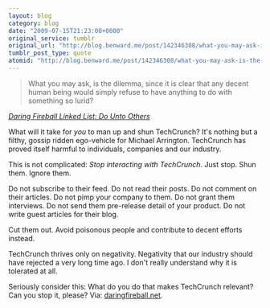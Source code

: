 ```yaml
---
layout: blog
category: blog
date: "2009-07-15T21:23:00+0000"
original_service: tumblr
original_url: "http://blog.benward.me/post/142346308/what-you-may-ask-is-the-dilemma-since-it-is"
tumblr_post_type: quote
atomid: "http://blog.benward.me/post/142346308/what-you-may-ask-is-the-dilemma-since-it-is"
---
```

> What you may ask, is the dilemma, since it is clear that any decent human being would simply refuse to have anything to do with something so lurid?

 <cite><a href="http://daringfireball.net/linked/2009/07/15/arrington-twitter">Daring Fireball Linked List: Do Unto Others</a></cite>

What will it take for _you_ to man up and shun TechCrunch? It's nothing but a filthy, gossip ridden ego-vehicle for Michael Arrington. TechCrunch has proved itself harmful to individuals, companies and our industry.

This is not complicated: _Stop interacting with TechCrunch_. Just stop. Shun them. Ignore them.

Do not subscribe to their feed. Do not read their posts. Do not comment on their articles. Do not pimp your company to them. Do not grant them interviews. Do not send them pre-release detail of your product. Do not write guest articles for their blog.

Cut them out. Avoid poisonous people and contribute to decent efforts instead.

TechCrunch thrives only on negativity. Negativity that our industry should have rejected a very long time ago. I don't really understand why it is tolerated at all.

Seriously consider this: What do you do that makes TechCrunch relevant? Can you stop it, please?
Via: [daringfireball.net](http://daringfireball.net/linked/2009/07/15/arrington-twitter).